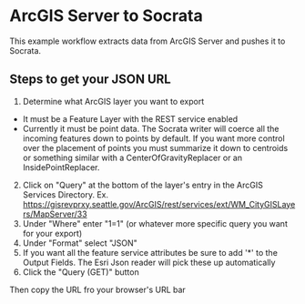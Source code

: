 # ArcGIS Server to Socrata

This example workflow extracts data from ArcGIS Server and pushes it to Socrata.

## Steps to get your JSON URL

1. Determine what ArcGIS layer you want to export
  - It must be a Feature Layer with the REST service enabled
  - Currently it must be point data. The Socrata writer will coerce all the incoming features down to points by default.
  If you want more control over the placement of points you must summarize it down to centroids or something similar 
  with a CenterOfGravityReplacer or an InsidePointReplacer.
2. Click on "Query" at the bottom of the layer's entry in the ArcGIS Services Directory. Ex. https://gisrevprxy.seattle.gov/ArcGIS/rest/services/ext/WM_CityGISLayers/MapServer/33
3. Under "Where" enter "1=1" (or whatever more specific query you want for your export)
4. Under "Format" select "JSON"
5. If you want all the feature service attributes be sure to add '*' to the Output Fields. The Esri Json reader will pick these up
automatically
6. Click the "Query (GET)" button

Then copy the URL fro your browser's URL bar
